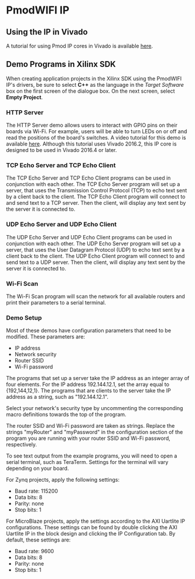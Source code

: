 PmodWIFI IP
============

Using the IP in Vivado
------------
A tutorial for using Pmod IP cores in Vivado is available [here](https://reference.digilentinc.com/learn/programmable-logic/tutorials/pmod-ips/start).

Demo Programs in Xilinx SDK
------------
When creating application projects in the Xilinx SDK using the PmodWIFI IP's
drivers, be sure to select __C++__ as the language in the _Target Software_ box
on the first screen of the dialogue box. On the next screen, select __Empty
Project__.

### HTTP Server ###
The HTTP Server demo allows users to interact with GPIO pins on their boards via
Wi-Fi. For example, users will be able to turn LEDs on or off and read the
positions of the board's switches. A video tutorial for this demo is available
[here](https://youtu.be/KTeTMv3oiPw?t=48s). Although this tutorial uses Vivado
2016.2, this IP core is designed to be used in Vivado 2016.4 or later.

### TCP Echo Server and TCP Echo Client ###
The TCP Echo Server and TCP Echo Client programs can be used in conjunction with
each other. The TCP Echo Server program will set up a server, that uses the
Transmission Control Protocol (TCP) to echo text sent by a client back to the
client. The TCP Echo Client program will connect to and send text to a TCP
server. Then the client, will display any text sent by the server it is
connected to.

### UDP Echo Server and UDP Echo Client ###
The UDP Echo Server and UDP Echo Client programs can be used in conjunction with
each other. The UDP Echo Server program will set up a server, that uses the User
Datagram Protocol (UDP) to echo text sent by a client back to the client. The
UDP Echo Client program will connect to and send text to a UDP server. Then the
client, will display any text sent by the server it is connected to.

### Wi-Fi Scan ###
The Wi-Fi Scan program will scan the network for all available routers and print
their parameters to a serial terminal.

### Demo Setup ###
Most of these demos have configuration parameters that need to be modified.
These parameters are:
- IP address
- Network security
- Router SSID
- Wi-Fi password

The programs that set up a server take the IP address as an integer array of
four elements. For the IP address 192.144.12.1, set the array equal to
{192,144,12,1}. The programs that are clients to the server take the IP address
as a string, such as "192.144.12.1".

Select your network's security type by uncommenting the corresponding macro
definitions towards the top of the program.

The router SSID and Wi-Fi password are taken as strings. Replace the strings
"myRouter" and "myPassword" in the configuration section of the program you are
running with your router SSID and Wi-Fi password, respectively.

To see text output from the example programs, you will need to open a serial
terminal, such as TeraTerm. Settings for the terminal will vary depending on
your board.

For Zynq projects, apply the following settings:
- Baud rate: 115200
- Data bits: 8
- Parity:    none
- Stop bits: 1

For MicroBlaze projects, apply the settings according to the AXI Uartlite IP
configurations. These settings can be found by double clicking the AXI Uartlite
IP in the block design and clicking the IP Configuration tab. By default, these
settings are:
- Baud rate: 9600
- Data bits: 8
- Parity:    none
- Stop bits: 1
